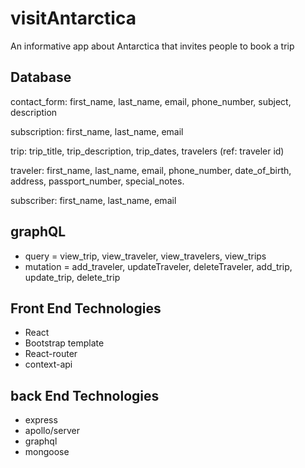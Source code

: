 # visitAntarctica

An informative app about Antarctica that invites people to book a trip

## Database

contact_form: first_name, last_name, email, phone_number, subject, description

subscription: first_name, last_name, email

trip: trip_title, trip_description, trip_dates, travelers (ref: traveler id)

traveler: first_name, last_name, email, phone_number, date_of_birth, address, passport_number, special_notes.

subscriber: first_name, last_name, email

## graphQL

- query = view_trip, view_traveler, view_travelers, view_trips
- mutation = add_traveler, updateTraveler, deleteTraveler, add_trip, update_trip, delete_trip

## Front End Technologies

- React
- Bootstrap template
- React-router
- context-api

## back End Technologies

- express
- apollo/server
- graphql
- mongoose
